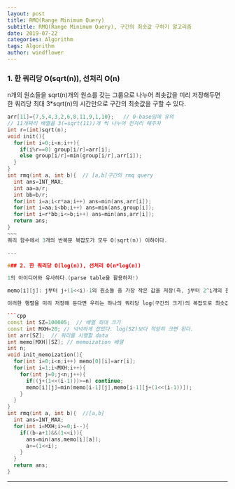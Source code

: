 ```yaml
---
layout: post
title: RMQ(Range Minimum Query)
subtitle: RMQ(Range Minimum Query), 구간의 최솟값 구하기 알고리즘
date: 2019-07-22
categories: Algorithm
tags: Algorithm
author: windflower
---
```


### 1. 한 쿼리당 O(sqrt(n)), 선처리 O(n)

n개의 원소들을 sqrt(n)개의 원소를 갖는 그룹으로 나누어 최솟값을 미리 저장해두면 한 쿼리당 최대 3*sqrt(n)의 시간만으로 구간의 최솟값을 구할 수 있다.

```cpp
arr[11]={7,5,4,3,2,6,8,11,9,1,10};   // 0-base임에 유의
// 11개짜리 배열을 3(=sqrt(11))개 씩 나누어 전처리 해주자
int r=(int)sqrt(n);
void init(){
  for(int i=0;i<n;i++){
    if(i%r==0) group[i/r]=arr[i];
    else group[i/r]=min(group[i/r],arr[i]);
  }  
}
int rmq(int a, int b){  // [a,b]구간의 rmq query
  int ans=INT_MAX;
  int aa=a/r;
  int bb=b/r;
  for(int i=a;i<r*aa;i++) ans=min(ans,arr[i]);
  for(int i=aa;i<bb;i++) ans=min(ans,group[i]);
  for(int i=r*bb;i<=b;i++) ans=min(ans,arr[i]);
  return ans;
}
~~~
쿼리 함수에서 3개의 반복문 복잡도가 모두 O(sqrt(n)) 이하이다.

---

### 2. 한 쿼리당 O(log(n)), 선처리 O(n*log(n))

1의 아이디어와 유사하다.(parse table을 활용하자!)

memo[i][j]: j부터 j+(1<<i)-1의 원소들 중 가장 작은 값을 저장(즉, j부터 2^i개의 원소들 중 최소값)

이러한 행렬을 미리 저장해 둔다면 우리는 하나의 쿼리당 log(구간의 크기)의 복잡도로 최솟값을 찾을 수 있다.

```cpp
const int SZ=100005;  // 배열 최대 크기
const int MXH=20; // 넉넉하게 잡았다. log(SZ)보다 적당히 크면 된다.
int arr[SZ];  // 쿼리를 시행할 data
int memo[MXH][SZ]; // memoization 배열
int n;
void init_memoization(){
  for(int i=0;i<n;i++) memo[0][i]=arr[i];
  for(int i=1;i<MXH;i++){
    for(int j=0;j<n;j++){
      if((j+(1<<(i-1)))>=n) continue;
      memo[i][j]=min(memo[i-1][j],memo[i-1][j+(1<<(i-1))]);
    }
  }
}
int rmq(int a, int b){  //[a,b]
  int ans=INT_MAX;
  for(int i=MXH;i>=0;i--){
    if((b-a+1)&&(1<<i)){
      ans=min(ans,memo[i][a]);
      a+=(1<<i);
    }
  }
  return ans;
}
```

---
